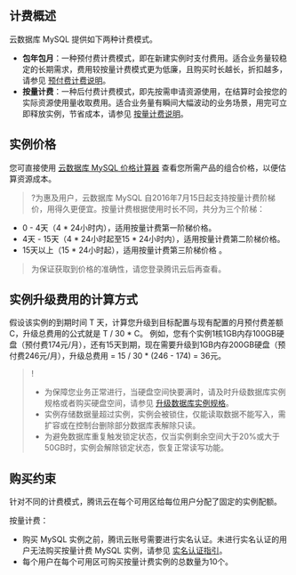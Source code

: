 
## 计费概述
云数据库 MySQL 提供如下两种计费模式。  
- **包年包月**：一种预付费计费模式，即在新建实例时支付费用。适合业务量较稳定的长期需求，费用较按量计费模式更为低廉，且购买时长越长，折扣越多，请参见 [预付费计费说明](https://intl.cloud.tencent.com/document/product/555/9618)。
- **按量计费**：一种后付费计费模式，即先按需申请资源使用，在结算时会按您的实际资源使用量收取费用。适合业务量有瞬间大幅波动的业务场景，用完可立即释放实例，节省成本，请参见 [按量计费说明](https://intl.cloud.tencent.com/document/product/555/9617)。


## 实例价格
您可直接使用 [云数据库 MySQL 价格计算器](https://buy.cloud.tencent.com/price/cdb/calculator) 查看您所需产品的组合价格，以便估算资源成本。

>?为惠及用户，云数据库 MySQL 自2016年7月15日起支持按量计费阶梯价，用得久更便宜。按量计费根据使用时长不同，共分为三个阶梯：
 - 0 - 4天（4 * 24小时内），适用按量计费第一阶梯价格。
 - 4天 - 15天（4 * 24小时起至15 * 24小时内），适用按量计费第二阶梯价格。
 - 15天以上（15 * 24小时起），适用按量计费第三阶梯价格  。
 >
 >为保证获取到价格的准确性，请您登录腾讯云后再查看。

## 实例升级费用的计算方式
假设该实例的到期时间 T 天，计算您升级到目标配置与现有配置的月预付费差额 C，升级总费用的公式就是 T / 30 * C。
例如，您有个实例1核1GB内存100GB硬盘（预付费174元/月），还有15天到期，现在需要升级到1GB内存200GB硬盘（预付费246元/月），升级总费用 = 15 / 30 * (246 - 174) = 36元。

>!
>- 为保障您业务正常进行，当硬盘空间快要满时，请及时升级数据库实例规格或者购买硬盘空间，请参见 [升级数据库实例规格](https://intl.cloud.tencent.com/document/product/236/19707)。
>- 实例存储数据量超过实例，实例会被锁住，仅能读取数据不能写入，需扩容或在控制台删除部分数据库表解除只读。
>- 为避免数据库重复触发锁定状态，仅当实例剩余空间大于20%或大于50GB时，实例会解除锁定状态，恢复正常读写功能。


## 购买约束
针对不同的计费模式，腾讯云在每个可用区给每位用户分配了固定的实例配额。

按量计费：
 - 购买 MySQL 实例之前，腾讯云账号需要进行实名认证。未进行实名认证的用户无法购买按量计费 MySQL 实例，请参见 [实名认证指引](http://intl.cloud.tencent.com/document/product/378/3629)。
 - 每个用户在每个可用区可购买按量计费实例的总数量为10个。


